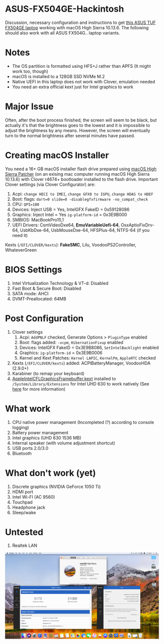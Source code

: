 # ASUS-FX504GE-Hackintosh
Discussion, necessary configuration and instructions to get [this ASUS TUF FX504GE laptop](https://www.ultrabookreview.com/19725-asus-tuf-fx504ge-review/) working with macOS High Sierra 10.13.6. The following should also work with all ASUS FX504G.. laptop variants.

# Notes
* The OS partition is formatted using HFS+J rather than APFS (It might work too, though)
* macOS is installed to a 128GB SSD NVMe M.2
* Native UEFI in this laptop does not work with Clover, emulation needed
* You need an extra official kext just for Intel graphics to work

# Major Issue
Often, after the boot process finished, the screen will seem to be black, but actually it's that the brightness goes to the lowest and it is impossible to adjust the brightness by any means. However, the screen will eventually turn to the normal brightness after several minutes have passed.

# Creating macOS Installer
You need a 16+ GB macOS installer flash drive prepared using [macOS High Sierra Patcher](http://dosdude1.com/highsierra/) (on an exising mac computer running macOS High Sierra 10.13.6) with Clover r4674+ bootloader installed to the flash drive. Important Clover settings (via Clover Configurator) are:
1. Acpi: `change HECI to IMEI`, `change GFX0 to IGPU`, `change HDAS to HDEF`
1. Boot: flags: `dart=0 slide=0 -disablegfxfirmware -no_compat_check`
1. CPU: `QPI=100`
1. Devices: Inject USB = Yes, IntelGFX FakeID = 0x59128086
1. Graphics: Inject Intel = Yes `ig-platform-id` = 0x3E9B000
1. SMBIOS: MacBookPro15,1
1. UEFI Drivers: CsmVideoDxe64, **EmuVariableUefi-64**, OsxAptioFixDrv-64, UsbKbDxe-64, UsbMouseDxe-64, HFSPlus-64, NTFS-64 (if you need it)
 
Kexts (`/EFI/CLOVER/kexts`): **FakeSMC**, Lilu, VoodooPS2Controller, WhateverGreen

# BIOS Settings
1. Intel Virtualization Technology & VT-d: Disabled
2. Fast Boot & Secure Boot: Disabled
3. SATA mode: AHCI
4. DVMT-Preallocated: 64MB

# Post Configuration
1. Clover settings
    1. Acpi: `AddPNLF` checked, Generate Options > `PluginType` enabled
    1. Boot: flags added: `-xcpm`, `HibernationFixup` enabled
    1. Devices: IntelGFX FakeID = 0x3E9B8086, `SetIntelBacklight` enabled
    1. Graphics: `ig-platform-id` = 0x3E9B0006
    1. Kernel and Kext Patches: `Kernel LAPIC`, `KernelPm`, `AppleRTC` checked
1. Kexts (`/EFI/CLOVER/kexts`) added: ACPIBatteryManager, VoodooHDA (2.9.0+)
1. Karabiner (to remap your keyboard)
1. [AppleIntelCFLGraphicsFramebuffer.kext](https://www.tonymacx86.com/attachments/appleintelcflgraphicsframebuffer-kext-zip.341983/) installed to `/System/Library/Extensions` for Intel UHD 630 to work natively (See [here](https://www.tonymacx86.com/threads/guide-native-intel-uhd630-graphics-support-in-macos-10-13-6.256426/) for more information)

# What work
1. CPU native power management (Incompleted (?) according to console logging)
1. Battery power management
1. Intel graphics (UHD 630 1536 MB)
1. Internal speaker (with volume adjustment shortcut)
1. USB ports 2.0/3.0
1. Bluetooth

# What don't work (yet)
1. Discrete graphics (NVIDIA GeForce 1050 Ti)
1. HDMI port
1. Intel Wi-FI (AC 9560)
1. Touchpad
1. Headphone jack
1. Sleep/wake

# Untested
1. Realtek LAN

![Screenshot](FX504GE-SS.png?raw=true)
